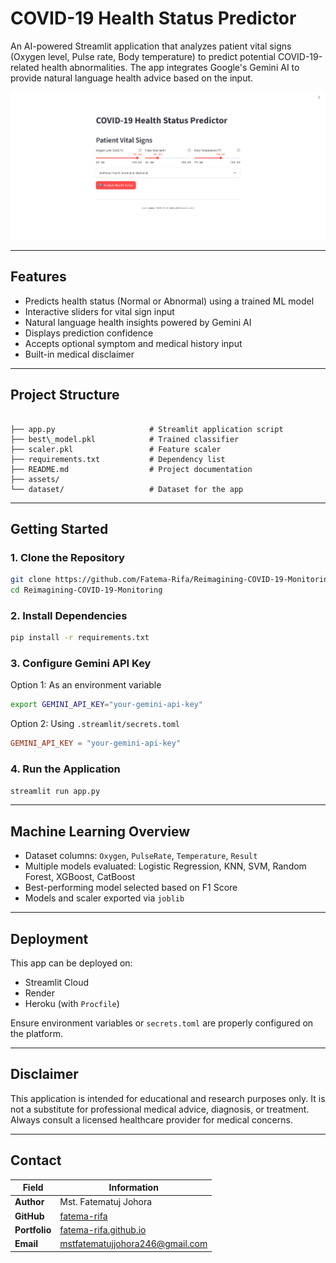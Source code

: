 # COVID-19 Health Status Predictor

An AI-powered Streamlit application that analyzes patient vital signs (Oxygen level, Pulse rate, Body temperature) to predict potential COVID-19-related health abnormalities. The app integrates Google's Gemini AI to provide natural language health advice based on the input.

![App Screenshot](https://raw.githubusercontent.com/Fatema-Rifa/Reimagining-COVID-19-Monitoring/main/assests/app.png)

---

## Features

- Predicts health status (Normal or Abnormal) using a trained ML model
- Interactive sliders for vital sign input
- Natural language health insights powered by Gemini AI
- Displays prediction confidence
- Accepts optional symptom and medical history input
- Built-in medical disclaimer

---

## Project Structure

```

├── app.py                     # Streamlit application script
├── best\_model.pkl            # Trained classifier
├── scaler.pkl                 # Feature scaler
├── requirements.txt           # Dependency list
├── README.md                  # Project documentation
├── assets/
└── dataset/                   # Dataset for the app

````

---

## Getting Started

### 1. Clone the Repository

```bash
git clone https://github.com/Fatema-Rifa/Reimagining-COVID-19-Monitoring.git
cd Reimagining-COVID-19-Monitoring
````

### 2. Install Dependencies

```bash
pip install -r requirements.txt
```

### 3. Configure Gemini API Key

Option 1: As an environment variable

```bash
export GEMINI_API_KEY="your-gemini-api-key"
```

Option 2: Using `.streamlit/secrets.toml`

```toml
GEMINI_API_KEY = "your-gemini-api-key"
```

### 4. Run the Application

```bash
streamlit run app.py
```

---

## Machine Learning Overview

* Dataset columns: `Oxygen`, `PulseRate`, `Temperature`, `Result`
* Multiple models evaluated: Logistic Regression, KNN, SVM, Random Forest, XGBoost, CatBoost
* Best-performing model selected based on F1 Score
* Models and scaler exported via `joblib`

---

## Deployment

This app can be deployed on:

* Streamlit Cloud
* Render
* Heroku (with `Procfile`)

Ensure environment variables or `secrets.toml` are properly configured on the platform.

---

## Disclaimer

This application is intended for educational and research purposes only. It is not a substitute for professional medical advice, diagnosis, or treatment. Always consult a licensed healthcare provider for medical concerns.

---

## Contact

| Field      | Information |
|------------|-------------|
| **Author**   | Mst. Fatematuj Johora |
| **GitHub**   | [fatema-rifa](https://github.com/fatema-rifa) |
| **Portfolio** | [fatema-rifa.github.io](http://fatema-rifa.github.io/) |
| **Email**     | [mstfatematujjohora246@gmail.com](mailto:mstfatematujjohora246@gmail.com) |